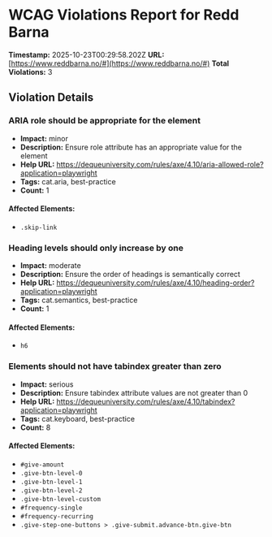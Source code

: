 # WCAG Violations Report for Redd Barna

**Timestamp:** 2025-10-23T00:29:58.202Z
**URL:** [https://www.reddbarna.no/#](https://www.reddbarna.no/#)
**Total Violations:** 3

## Violation Details

### ARIA role should be appropriate for the element

- **Impact:** minor
- **Description:** Ensure role attribute has an appropriate value for the element
- **Help URL:** https://dequeuniversity.com/rules/axe/4.10/aria-allowed-role?application=playwright
- **Tags:** cat.aria, best-practice
- **Count:** 1

#### Affected Elements:

- `.skip-link`

### Heading levels should only increase by one

- **Impact:** moderate
- **Description:** Ensure the order of headings is semantically correct
- **Help URL:** https://dequeuniversity.com/rules/axe/4.10/heading-order?application=playwright
- **Tags:** cat.semantics, best-practice
- **Count:** 1

#### Affected Elements:

- `h6`

### Elements should not have tabindex greater than zero

- **Impact:** serious
- **Description:** Ensure tabindex attribute values are not greater than 0
- **Help URL:** https://dequeuniversity.com/rules/axe/4.10/tabindex?application=playwright
- **Tags:** cat.keyboard, best-practice
- **Count:** 8

#### Affected Elements:

- `#give-amount`
- `.give-btn-level-0`
- `.give-btn-level-1`
- `.give-btn-level-2`
- `.give-btn-level-custom`
- `#frequency-single`
- `#frequency-recurring`
- `.give-step-one-buttons > .give-submit.advance-btn.give-btn`
